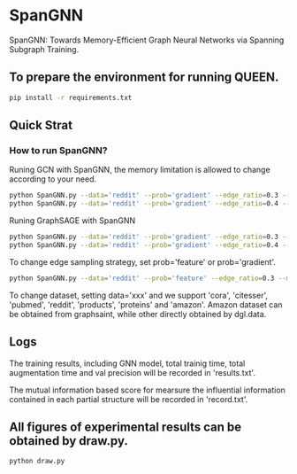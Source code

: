 # SpanGNN

SpanGNN: Towards Memory-Efficient Graph Neural Networks via Spanning Subgraph Training.

## To prepare the environment for running QUEEN.

```bash
pip install -r requirements.txt
```

## Quick Strat

### How to run SpanGNN?

Runing GCN with SpanGNN, the memory limitation is allowed to change according to your need.

```bash
python SpanGNN.py --data='reddit' --prob='gradient' --edge_ratio=0.3 --model='gcn'
python SpanGNN.py --data='reddit' --prob='gradient' --edge_ratio=0.4 --model='gcn'
```

Runing GraphSAGE with SpanGNN

```bash
python SpanGNN.py --data='reddit' --prob='gradient' --edge_ratio=0.3 --model='sage'
python SpanGNN.py --data='reddit' --prob='gradient' --edge_ratio=0.4 --model='sage'
```

To change edge sampling strategy, set prob='feature' or prob='gradient'. 

```bash
python SpanGNN.py --data='reddit' --prob='feature' --edge_ratio=0.3 --model='gcn'
```

To change dataset, setting data='xxx' and we support 'cora', 'citesser', 'pubmed', 'reddit', 'products', 'proteins' and 'amazon'. Amazon dataset can be obtained from graphsaint, while other directly obtained by dgl.data.

## Logs

The training results, including GNN model, total trainig time, total augmentation time and val precision will be recorded in 'results.txt'.

The mutual information based score for mearsure the influential information contained in each partial structure will be recorded in 'record.txt'.

## All figures of experimental results can be obtained by draw.py.

```bash
python draw.py
```
